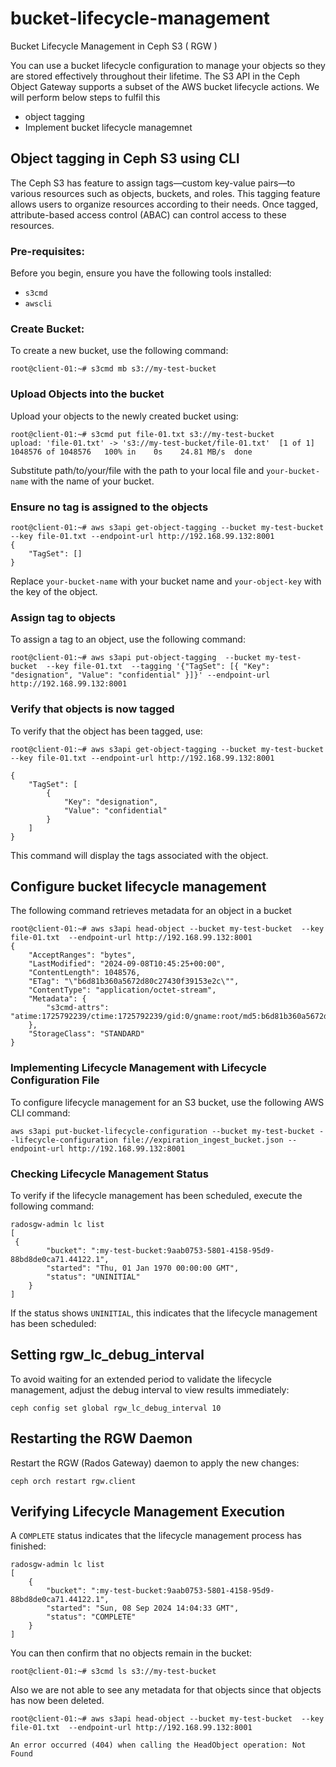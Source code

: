 # bucket-lifecycle-management
Bucket Lifecycle Management in Ceph S3 ( RGW )

You can use a bucket lifecycle configuration to manage your objects so they are stored effectively throughout their lifetime. The S3 API in the Ceph Object Gateway supports a subset of the AWS bucket lifecycle actions.
We will perform below steps to fulfil this 
- object tagging
- Implement bucket lifecycle managemnet


## Object tagging in Ceph S3 using CLI
The Ceph S3 has feature to assign tags—custom key-value pairs—to various resources such as objects, buckets, and roles. This tagging feature allows users to organize resources according to their needs. 
Once tagged, attribute-based access control (ABAC) can control access to these resources.
### Pre-requisites:
Before you begin, ensure you have the following tools installed:
- `s3cmd`
- `awscli`

### Create Bucket:
To create a new bucket, use the following command:
```
root@client-01:~# s3cmd mb s3://my-test-bucket
```

### Upload Objects into the bucket
Upload your objects to the newly created bucket using:
```
root@client-01:~# s3cmd put file-01.txt s3://my-test-bucket
upload: 'file-01.txt' -> 's3://my-test-bucket/file-01.txt'  [1 of 1]
1048576 of 1048576   100% in    0s    24.81 MB/s  done
```
Substitute path/to/your/file with the path to your local file and `your-bucket-name` with the name of your bucket.

### Ensure no tag is assigned to the objects
```
root@client-01:~# aws s3api get-object-tagging --bucket my-test-bucket --key file-01.txt --endpoint-url http://192.168.99.132:8001
{
    "TagSet": []
}
```
Replace `your-bucket-name` with your bucket name and `your-object-key` with the key of the object.

### Assign tag to objects
To assign a tag to an object, use the following command:
```
root@client-01:~# aws s3api put-object-tagging  --bucket my-test-bucket  --key file-01.txt  --tagging '{"TagSet": [{ "Key": "designation", "Value": "confidential" }]}' --endpoint-url http://192.168.99.132:8001
```

### Verify that objects is now tagged 
To verify that the object has been tagged, use:
```
root@client-01:~# aws s3api get-object-tagging --bucket my-test-bucket --key file-01.txt --endpoint-url http://192.168.99.132:8001

{
    "TagSet": [
        {
            "Key": "designation",
            "Value": "confidential"
        }
    ]
}
```
This command will display the tags associated with the object.


## Configure bucket lifecycle management
The following command retrieves metadata for an object in a bucket 

```
root@client-01:~# aws s3api head-object --bucket my-test-bucket  --key file-01.txt  --endpoint-url http://192.168.99.132:8001 
{
    "AcceptRanges": "bytes",
    "LastModified": "2024-09-08T10:45:25+00:00",
    "ContentLength": 1048576,
    "ETag": "\"b6d81b360a5672d80c27430f39153e2c\"",
    "ContentType": "application/octet-stream",
    "Metadata": {
        "s3cmd-attrs": "atime:1725792239/ctime:1725792239/gid:0/gname:root/md5:b6d81b360a5672d80c27430f39153e2c/mode:33188/mtime:1725792239/uid:0/uname:root"
    },
    "StorageClass": "STANDARD"
}
```
### Implementing Lifecycle Management with Lifecycle Configuration File

To configure lifecycle management for an S3 bucket, use the following AWS CLI command:
```
aws s3api put-bucket-lifecycle-configuration --bucket my-test-bucket --lifecycle-configuration file://expiration_ingest_bucket.json --endpoint-url http://192.168.99.132:8001
```

### Checking Lifecycle Management Status
To verify if the lifecycle management has been scheduled, execute the following command:
```
radosgw-admin lc list
[
 {
        "bucket": ":my-test-bucket:9aab0753-5801-4158-95d9-88bd8de0ca71.44122.1",
        "started": "Thu, 01 Jan 1970 00:00:00 GMT",
        "status": "UNINITIAL"
    }
]
```
If the status shows `UNINITIAL`, this indicates that the lifecycle management has been scheduled:

## Setting rgw_lc_debug_interval
To avoid waiting for an extended period to validate the lifecycle management, adjust the debug interval to view results immediately:
```
ceph config set global rgw_lc_debug_interval 10
```


## Restarting the RGW Daemon
Restart the RGW (Rados Gateway) daemon to apply the new changes:
```
ceph orch restart rgw.client
```
## Verifying Lifecycle Management Execution
A `COMPLETE` status indicates that the lifecycle management process has finished:
```
radosgw-admin lc list
[
    {
        "bucket": ":my-test-bucket:9aab0753-5801-4158-95d9-88bd8de0ca71.44122.1",
        "started": "Sun, 08 Sep 2024 14:04:33 GMT",
        "status": "COMPLETE"
    }
]
```
You can then confirm that no objects remain in the bucket:
```
root@client-01:~# s3cmd ls s3://my-test-bucket
```
Also we are not able to see any metadata for that objects since that objects has now been deleted.
```
root@client-01:~# aws s3api head-object --bucket my-test-bucket  --key file-01.txt  --endpoint-url http://192.168.99.132:8001 

An error occurred (404) when calling the HeadObject operation: Not Found
```








